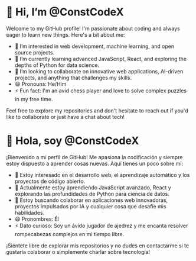 # 👋 Hi, I’m @ConstCodeX

Welcome to my GitHub profile! I'm passionate about coding and always eager to learn new things. Here's a bit about me:

- 👀 I’m interested in web development, machine learning, and open source projects.
- 🌱 I’m currently learning advanced JavaScript, React, and exploring the depths of Python for data science.
- 💞️ I’m looking to collaborate on innovative web applications, AI-driven projects, and anything that challenges my skills.
- 😄 Pronouns: He/Him
- ⚡ Fun fact: I'm an avid chess player and love to solve complex puzzles in my free time.

Feel free to explore my repositories and don't hesitate to reach out if you'd like to collaborate or just have a chat about tech!

# 👋 Hola, soy @ConstCodeX

¡Bienvenido a mi perfil de GitHub! Me apasiona la codificación y siempre estoy dispuesto a aprender cosas nuevas. Aquí tienes un poco sobre mí:

- 👀 Estoy interesado en el desarrollo web, el aprendizaje automático y los proyectos de código abierto.
- 🌱 Actualmente estoy aprendiendo JavaScript avanzado, React y explorando las profundidades de Python para ciencia de datos.
- 💞️ Estoy buscando colaborar en aplicaciones web innovadoras, proyectos impulsados por IA y cualquier cosa que desafíe mis habilidades.
- 😄 Pronombres: Él
- ⚡ Dato curioso: Soy un ávido jugador de ajedrez y me encanta resolver rompecabezas complejos en mi tiempo libre.

¡Siéntete libre de explorar mis repositorios y no dudes en contactarme si te gustaría colaborar o simplemente charlar sobre tecnología!
